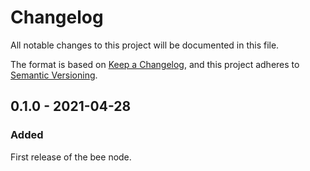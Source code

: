 # Changelog

All notable changes to this project will be documented in this file.

The format is based on [Keep a Changelog](https://keepachangelog.com/en/1.0.0/),
and this project adheres to [Semantic Versioning](https://semver.org/spec/v2.0.0.html).

<!-- ## Unreleased - YYYY-MM-DD

### Added

- New `./dashboard` route;
- Automatically migrate identity from `Config.toml`;
- Generate new identity if none is present;

### Changed

- P2P identity is now stored in a `identity.key` file;

### Deprecated

### Removed

- `p2p_identity` tool;

### Fixed

### Security -->

## 0.1.0 - 2021-04-28

### Added

First release of the bee node.
